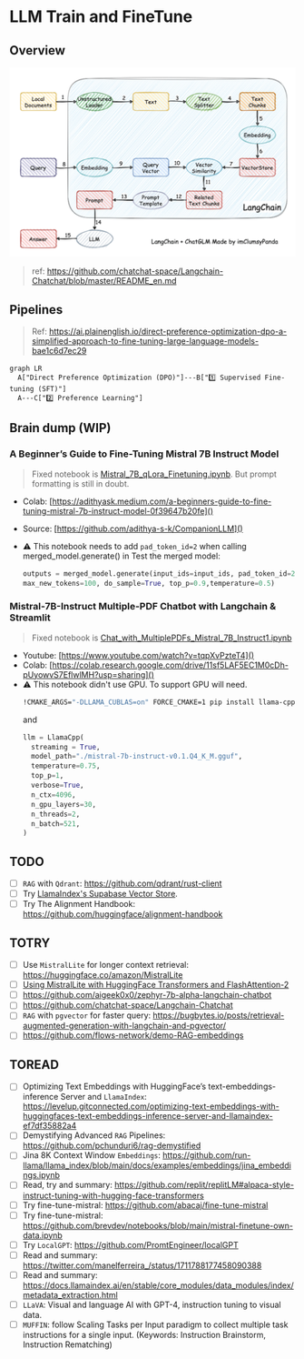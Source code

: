 # LLM Train and FineTune

## Overview

![](./llm-langchain-flow.png)

> ref: https://github.com/chatchat-space/Langchain-Chatchat/blob/master/README_en.md

## Pipelines

> Ref: https://ai.plainenglish.io/direct-preference-optimization-dpo-a-simplified-approach-to-fine-tuning-large-language-models-bae1c6d7ec29

```mermaid
graph LR
  A["Direct Preference Optimization (DPO)"]---B["1️⃣ Supervised Fine-tuning (SFT)"]
  A---C["2️⃣ Preference Learning"]
```

## Brain dump (WIP)

### A Beginner’s Guide to Fine-Tuning Mistral 7B Instruct Model

> Fixed notebook is [Mistral_7B_qLora_Finetuning.ipynb](./Mistral_7B_qLora_Finetuning.ipynb). But prompt formatting is still in doubt.

- Colab: [https://adithyask.medium.com/a-beginners-guide-to-fine-tuning-mistral-7b-instruct-model-0f39647b20fe]()
- Source: [https://github.com/adithya-s-k/CompanionLLM]()
- ⚠️ This notebook needs to add `pad_token_id=2` when calling merged_model.generate() in Test the merged model:

  ```python
  outputs = merged_model.generate(input_ids=input_ids, pad_token_id=2,
  max_new_tokens=100, do_sample=True, top_p=0.9,temperature=0.5)
  ```

### Mistral-7B-Instruct Multiple-PDF Chatbot with Langchain & Streamlit

> Fixed notebook is [Chat_with_MultiplePDFs_Mistral_7B_Instruct1.ipynb](./Chat_with_MultiplePDFs_Mistral_7B_Instruct1.ipynb)

- Youtube: [https://www.youtube.com/watch?v=tqpXvPzteT4]()
- Colab: [https://colab.research.google.com/drive/11sf5LAF5EC1M0cDh-pUyowvS7EflwlMH?usp=sharing]()
- ⚠️ This notebook didn't use GPU. To support GPU will need.
  ```bash
  !CMAKE_ARGS="-DLLAMA_CUBLAS=on" FORCE_CMAKE=1 pip install llama-cpp-python
  ```
  and
  ```python
  llm = LlamaCpp(
    streaming = True,
    model_path="./mistral-7b-instruct-v0.1.Q4_K_M.gguf",
    temperature=0.75,
    top_p=1,
    verbose=True,
    n_ctx=4096,
    n_gpu_layers=30,
    n_threads=2,
    n_batch=521,
  )
  ```

## TODO

- [ ] `RAG` with `Qdrant`: https://github.com/qdrant/rust-client
- [ ] Try [LlamaIndex's Supabase Vector Store](https://colab.research.google.com/github/supabase/supabase/blob/master/examples/ai/llamaindex/llamaindex.ipynb).
- [ ] Try The Alignment Handbook: https://github.com/huggingface/alignment-handbook

## TOTRY

- [ ] Use `MistralLite` for longer context retrieval: https://huggingface.co/amazon/MistralLite
- [ ] [Using MistralLite with HuggingFace Transformers and FlashAttention-2](https://github.com/awslabs/extending-the-context-length-of-open-source-llms/blob/main/MistralLite/huggingface-transformers/example_usage.ipynb)
- [ ] https://github.com/aigeek0x0/zephyr-7b-alpha-langchain-chatbot
- [ ] https://github.com/chatchat-space/Langchain-Chatchat
- [ ] `RAG` with `pgvector` for faster query: https://bugbytes.io/posts/retrieval-augmented-generation-with-langchain-and-pgvector/
- [ ] https://github.com/flows-network/demo-RAG-embeddings

## TOREAD

- [ ] Optimizing Text Embeddings with HuggingFace’s text-embeddings-inference Server and `LlamaIndex`: https://levelup.gitconnected.com/optimizing-text-embeddings-with-huggingfaces-text-embeddings-inference-server-and-llamaindex-ef7df35882a4
- [ ] Demystifying Advanced `RAG` Pipelines: https://github.com/pchunduri6/rag-demystified
- [ ] Jina 8K Context Window `Embeddings`: https://github.com/run-llama/llama_index/blob/main/docs/examples/embeddings/jina_embeddings.ipynb
- [ ] Read, try and summary: https://github.com/replit/replitLM#alpaca-style-instruct-tuning-with-hugging-face-transformers
- [ ] Try fine-tune-mistral: https://github.com/abacaj/fine-tune-mistral
- [ ] Try fine-tune-mistral: https://github.com/brevdev/notebooks/blob/main/mistral-finetune-own-data.ipynb
- [ ] Try `LocalGPT`: https://github.com/PromtEngineer/localGPT
- [ ] Read and summary: https://twitter.com/manelferreira_/status/1711788177458090388
- [ ] Read and summary: https://docs.llamaindex.ai/en/stable/core_modules/data_modules/index/metadata_extraction.html
- [ ] `LLaVA`: Visual and language AI with GPT-4, instruction tuning to visual data.
- [ ] `MUFFIN`: follow Scaling Tasks per Input paradigm to collect multiple task instructions for a single input. (Keywords: Instruction Brainstorm, Instruction Rematching)
